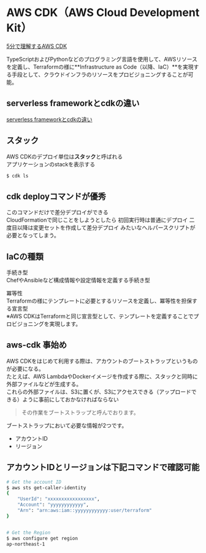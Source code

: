 # AWS CDK（AWS Cloud Development Kit）
[5分で理解するAWS CDK](https://qiita.com/Brutus/items/6c8d9bfaab7af53d154a)  

TypeScriptおよびPythonなどのプログラミング言語を使用して、AWSリソースを定義し、Terraformの様に**Infrastructure as Code（以降、IaC）**を実現する手段として、クラウドインフラのリソースをプロビジョニングすることが可能。

## serverless frameworkとcdkの違い
[serverless frameworkとcdkの違い](https://sst.dev/chapters/using-aws-cdk-with-serverless-framework.html)

## スタック

AWS CDKのデプロイ単位は**スタック**と呼ばれる  
アプリケーションのstackを表示する
```sh
$ cdk ls
```


## cdk deployコマンドが優秀

このコマンドだけで差分デプロイができる  
CloudFormationで同じことをしようとしたら
初回実行時は普通にデプロイ
二度目以降は変更セットを作成して差分デプロイ
みたいなヘルパースクリプトが必要となってしまう。


## IaCの種類

手続き型  
ChefやAnsibleなど構成情報や設定情報を定義する手続き型

冪等性  
Terraformの様にテンプレートに必要とするリソースを定義し、冪等性を担保する宣言型  
※AWS CDKはTerraformと同じ宣言型として、テンプレートを定義することでプロビジョニングを実現します。

## aws-cdk 事始め

AWS CDKをはじめて利用する際は、アカウントのブートストラップというものが必要になる。  
たとえば、AWS LambdaやDockerイメージを作成する際に、スタックと同時に外部ファイルなどが生成する。  
これらの外部ファイルは、S3に置くが、S3にアクセスできる（アップロードできる）ように事前にしておかなければならない

>その作業をブートストラップと呼んでおります。

ブートストラップにおいて必要な情報が2つです。
- アカウントID
- リージョン

## アカウントIDとリージョンは下記コマンドで確認可能

```sh
# Get the account ID
$ aws sts get-caller-identity
{
    "UserId": "xxxxxxxxxxxxxxxxx",
    "Account": "yyyyyyyyyyyy",
    "Arn": "arn:aws:iam::yyyyyyyyyyyy:user/terraform"
}


# Get the Region
$ aws configure get region
ap-northeast-1
```